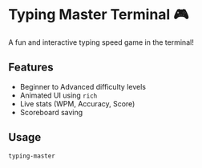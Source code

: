 # Typing Master Terminal 🎮

A fun and interactive typing speed game in the terminal!

## Features
- Beginner to Advanced difficulty levels
- Animated UI using `rich`
- Live stats (WPM, Accuracy, Score)
- Scoreboard saving

## Usage
```bash
typing-master
